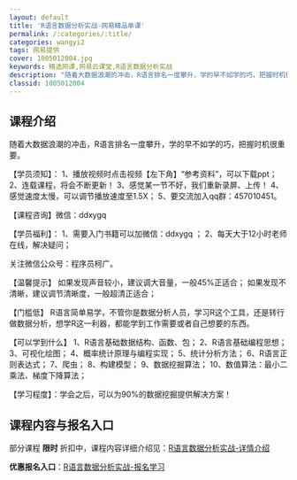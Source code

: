 ```yaml
---
layout: default
title: 'R语言数据分析实战-网易精品单课'
permalink: /:categories/:title/
categories: wangyi2
tags: 网易提供
cover: 1005012004.jpg
keywords: 精选网课,网易云课堂,R语言数据分析实战
description: "随着大数据浪潮的冲击，R语言排名一度攀升，学的早不如学的巧，把握时机很重要。【学员须知】：1、播放视频时点击视频【左下角】“参考资料”，可以下载ppt；2、连载课程，将会不断更新！3、感觉某"
classid: 1005012004
---
```


## 课程介绍

随着大数据浪潮的冲击，R语言排名一度攀升，学的早不如学的巧，把握时机很重要。

【学员须知】：
1、播放视频时点击视频【左下角】“参考资料”，可以下载ppt；
2、连载课程，将会不断更新！
3、感觉某一节不好，我们重新录屏、上传！
4、感觉速度太慢，可以调节播放速度至1.5X；
5、要交流加入qq群：457010451。

【课程咨询】微信：ddxygq

【学员福利】：
1、需要入门书籍可以加微信：ddxygq ；
2、每天大于12小时老师在线，解决疑问；

关注微信公众号：程序员柯广。

【温馨提示】
如果发现声音较小，建议调大音量，一般45%正适合；
如果发现不清晰，建议调节清晰度，一般超清正适合；

【门槛低】
R语言简单易学，不管你是数据分析人员，学习R这个工具，还是转行做数据分析，想学R这一利器，都能学到工作需要或者自己想要的东西。

【可以学到什么】
1、R语言基础数据结构、函数、包；
2、R语言基础编程思想；
3、可视化绘图；
4、概率统计原理与编程实现；
5、统计分析方法；
6、R语言正则表达式；
7、爬虫；
8、构建模型；
9、数据挖掘算法；
10、数值算法：最小二乘法、梯度下降算法；

【学习程度】：学会之后，可以为90%的数据挖掘提供解决方案！

## 课程内容与报名入口

部分课程 **限时** 折扣中，课程内容详细介绍见：[R语言数据分析实战-详情介绍](https://study.163.com/course/introduction/1005012004.htm?share=1&shareId=1025206652&utm_campaign=share&utm_medium=iphoneShare&utm_source=&utm_u=1025206652)

**优惠报名入口**：[R语言数据分析实战-报名学习](https://study.163.com/course/introduction/1005012004.htm?share=1&shareId=1025206652&utm_campaign=share&utm_medium=iphoneShare&utm_source=&utm_u=1025206652)

